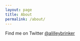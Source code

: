 ```yaml
---
layout: page
title: About
permalink: /about/
---
```


Find me on Twitter [@alilleybrinker](https://twitter.com/alilleybrinker)

